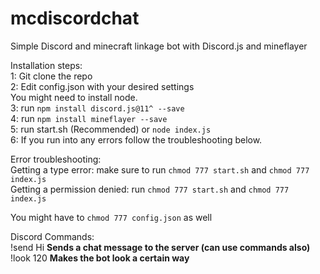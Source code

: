 # mcdiscordchat

Simple Discord and minecraft linkage bot with Discord.js and mineflayer

Installation steps:
<br>
1: Git clone the repo
<br>
2: Edit config.json with your desired settings
<br>
You might need to install node.
<br>
3: run `npm install discord.js@11^ --save`
<br>
4: run `npm install mineflayer --save`
<br>
5: run start.sh (Recommended) or `node index.js`
<br>
6: If you run into any errors follow the troubleshooting below.
<br>

Error troubleshooting:
<br>
Getting a type error: make sure to run `chmod 777 start.sh` and `chmod 777 index.js`
<br>
Getting a permission denied: run `chmod 777 start.sh` and `chmod 777 index.js`
<br>

You might have to `chmod 777 config.json` as well

Discord Commands:
<br>
!send Hi **Sends a chat message to the server (can use commands also)**
<br>
!look 120 **Makes the bot look a certain way**
<br>


